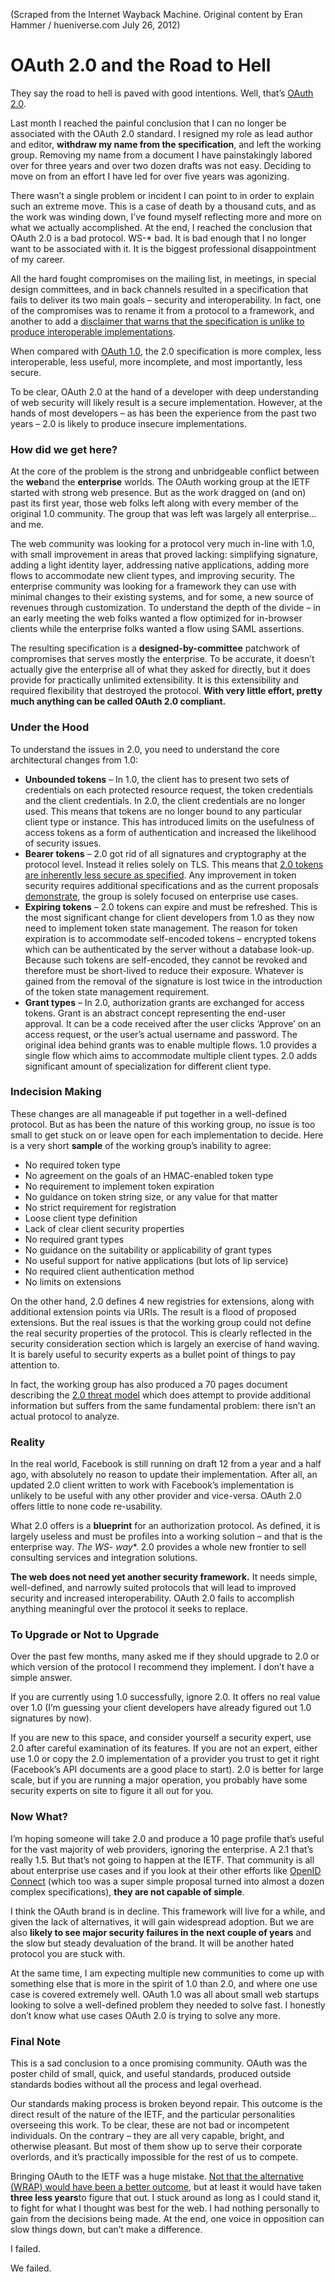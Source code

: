 (Scraped from the Internet Wayback Machine. Original content by Eran Hammer / hueniverse.com July 26, 2012)
# OAuth 2.0 and the Road to Hell

They say the road to hell is paved with good intentions. Well, that’s  [OAuth 2.0](https://tools.ietf.org/html/draft-ietf-oauth-v2).

Last month I reached the painful conclusion that I can no longer be associated with the OAuth 2.0 standard. I resigned my role as lead author and editor,  **withdraw my name from the specification**, and left the working group. Removing my name from a document I have painstakingly labored over for three years and over two dozen drafts was not easy. Deciding to move on from an effort I have led for over five years was agonizing.

There wasn’t a single problem or incident I can point to in order to explain such an extreme move. This is a case of death by a thousand cuts, and as the work was winding down, I’ve found myself reflecting more and more on what we actually accomplished. At the end, I reached the conclusion that OAuth 2.0 is a bad protocol. WS-* bad. It is bad enough that I no longer want to be associated with it. It is the biggest professional disappointment of my career.

All the hard fought compromises on the mailing list, in meetings, in special design committees, and in back channels resulted in a specification that fails to deliver its two main goals – security and interoperability. In fact, one of the compromises was to rename it from a protocol to a framework, and another to add a  [disclaimer that warns that the specification is unlike to produce interoperable implementations](https://tools.ietf.org/html/draft-ietf-oauth-v2-30#section-1.8).

When compared with  [OAuth 1.0](https://tools.ietf.org/html/rfc5849), the 2.0 specification is more complex, less interoperable, less useful, more incomplete, and most importantly, less secure.

To be clear, OAuth 2.0 at the hand of a developer with deep understanding of web security will likely result is a secure implementation. However, at the hands of most developers – as has been the experience from the past two years – 2.0 is likely to produce insecure implementations.

### How did we get here?

At the core of the problem is the strong and unbridgeable conflict between the  **web**and the  **enterprise**  worlds. The OAuth working group at the IETF started with strong web presence. But as the work dragged on (and on) past its first year, those web folks left along with every member of the original 1.0 community. The group that was left was largely all enterprise… and me.

The web community was looking for a protocol very much in-line with 1.0, with small improvement in areas that proved lacking: simplifying signature, adding a light identity layer, addressing native applications, adding more flows to accommodate new client types, and improving security. The enterprise community was looking for a framework they can use with minimal changes to their existing systems, and for some, a new source of revenues through customization. To understand the depth of the divide – in an early meeting the web folks wanted a flow optimized for in-browser clients while the enterprise folks wanted a flow using SAML assertions.

The resulting specification is a  **designed-by-committee** patchwork of compromises that serves mostly the enterprise. To be accurate, it doesn’t actually give the enterprise all of what they asked for directly, but it does provide for practically unlimited extensibility. It is this extensibility and required flexibility that destroyed the protocol.  **With very little effort, pretty much anything can be called OAuth 2.0 compliant.**

### Under the Hood

To understand the issues in 2.0, you need to understand the core architectural changes from 1.0:

-   **Unbounded tokens**  – In 1.0, the client has to present two sets of credentials on each protected resource request, the token credentials and the client credentials. In 2.0, the client credentials are no longer used. This means that tokens are no longer bound to any particular client type or instance. This has introduced limits on the usefulness of access tokens as a form of authentication and increased the likelihood of security issues.
-   **Bearer tokens**  – 2.0 got rid of all signatures and cryptography at the protocol level. Instead it relies solely on TLS. This means that  [2.0 tokens are inherently less secure as specified](https://hueniverse.com/2010/09/oauth-bearer-tokens-are-a-terrible-idea/). Any improvement in token security requires additional specifications and as the current proposals  [demonstrate](https://openid.net/specs/draft-jones-json-web-token-07.html), the group is solely focused on enterprise use cases.
-   **Expiring tokens**  – 2.0 tokens can expire and must be refreshed. This is the most significant change for client developers from 1.0 as they now need to implement token state management. The reason for token expiration is to accommodate self-encoded tokens – encrypted tokens which can be authenticated by the server without a database look-up. Because such tokens are self-encoded, they cannot be revoked and therefore must be short-lived to reduce their exposure. Whatever is gained from the removal of the signature is lost twice in the introduction of the token state management requirement.
-   **Grant types**  – In 2.0, authorization grants are exchanged for access tokens. Grant is an abstract concept representing the end-user approval. It can be a code received after the user clicks ‘Approve’ on an access request, or the user’s actual username and password. The original idea behind grants was to enable multiple flows. 1.0 provides a single flow which aims to accommodate multiple client types. 2.0 adds significant amount of specialization for different client type.

### Indecision Making

These changes are all manageable if put together in a well-defined protocol. But as has been the nature of this working group, no issue is too small to get stuck on or leave open for each implementation to decide. Here is a very short  **sample**  of the working group’s inability to agree:

-   No required token type
-   No agreement on the goals of an HMAC-enabled token type
-   No requirement to implement token expiration
-   No guidance on token string size, or any value for that matter
-   No strict requirement for registration
-   Loose client type definition
-   Lack of clear client security properties
-   No required grant types
-   No guidance on the suitability or applicability of grant types
-   No useful support for native applications (but lots of lip service)
-   No required client authentication method
-   No limits on extensions

On the other hand, 2.0 defines 4 new registries for extensions, along with additional extension points via URIs. The result is a flood of proposed extensions. But the real issues is that the working group could not define the real security properties of the protocol. This is clearly reflected in the security consideration section which is largely an exercise of hand waving. It is barely useful to security experts as a bullet point of things to pay attention to.

In fact, the working group has also produced a 70 pages document describing the  [2.0 threat model](https://tools.ietf.org/html/draft-ietf-oauth-v2-threatmodel)  which does attempt to provide additional information but suffers from the same fundamental problem: there isn’t an actual protocol to analyze.

### Reality

In the real world, Facebook is still running on draft 12 from a year and a half ago, with absolutely no reason to update their implementation. After all, an updated 2.0 client written to work with Facebook’s implementation is unlikely to be useful with any other provider and vice-versa. OAuth 2.0 offers little to none code re-usability.

What 2.0 offers is a  **blueprint**  for an authorization protocol. As defined, it is largely useless and must be profiles into a working solution – and that is the enterprise way. **The WS-* way**. 2.0 provides a whole new frontier to sell consulting services and integration solutions.

**The web does not need yet another security framework.**  It needs simple, well-defined, and narrowly suited protocols that will lead to improved security and increased interoperability. OAuth 2.0 fails to accomplish anything meaningful over the protocol it seeks to replace.

### To Upgrade or Not to Upgrade

Over the past few months, many asked me if they should upgrade to 2.0 or which version of the protocol I recommend they implement. I don’t have a simple answer.

If you are currently using 1.0 successfully, ignore 2.0. It offers no real value over 1.0 (I’m guessing your client developers have already figured out 1.0 signatures by now).

If you are new to this space, and consider yourself a security expert, use 2.0 after careful examination of its features. If you are not an expert, either use 1.0 or copy the 2.0 implementation of a provider you trust to get it right (Facebook’s API documents are a good place to start). 2.0 is better for large scale, but if you are running a major operation, you probably have some security experts on site to figure it all out for you.

### Now What?

I’m hoping someone will take 2.0 and produce a 10 page profile that’s useful for the vast majority of web providers, ignoring the enterprise. A 2.1 that’s really 1.5. But that’s not going to happen at the IETF. That community is all about enterprise use cases and if you look at their other efforts like [OpenID Connect](https://openid.net/connect/)  (which too was a super simple proposal turned into almost a dozen complex specifications),  **they are not capable of simple**.

I think the OAuth brand is in decline. This framework will live for a while, and given the lack of alternatives, it will gain widespread adoption. But we are also  **likely to see major security failures in the next couple of years**  and the slow but steady devaluation of the brand. It will be another hated protocol you are stuck with.

At the same time, I am expecting multiple new communities to come up with something else that is more in the spirit of 1.0 than 2.0, and where one use case is covered extremely well. OAuth 1.0 was all about small web startups looking to solve a well-defined problem they needed to solve fast. I honestly don’t know what use cases OAuth 2.0 is trying to solve any more.

### Final Note

This is a sad conclusion to a once promising community. OAuth was the poster child of small, quick, and useful standards, produced outside standards bodies without all the process and legal overhead.

Our standards making process is broken beyond repair. This outcome is the direct result of the nature of the IETF, and the particular personalities overseeing this work. To be clear, these are not bad or incompetent individuals. On the contrary – they are all very capable, bright, and otherwise pleasant. But most of them show up to serve their corporate overlords, and it’s practically impossible for the rest of us to compete.

Bringing OAuth to the IETF was a huge mistake.  [Not that the alternative (WRAP) would have been a better outcome](https://web.archive.org/web/20140802142239/http://hueniverse.com/2009/11/wrap-and-the-demise-of-the-oauth-community/), but at least it would have taken  **three less years**to figure that out. I stuck around as long as I could stand it, to fight for what I thought was best for the web. I had nothing personally to gain from the decisions being made. At the end, one voice in opposition can slow things down, but can’t make a difference.

I failed.

We failed.